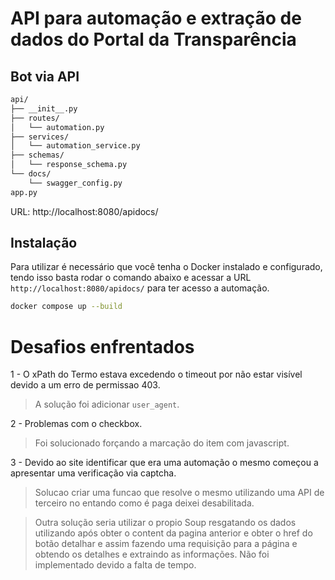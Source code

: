 # API para automação e extração de dados do Portal da Transparência

## Bot via API

```bash
api/
├── __init__.py
├── routes/
│   └── automation.py
├── services/
│   └── automation_service.py
├── schemas/
│   └── response_schema.py
└── docs/
    └── swagger_config.py
app.py
```

URL: http://localhost:8080/apidocs/

## Instalação

Para utilizar é necessário que você tenha o Docker instalado e configurado, tendo isso basta rodar o comando abaixo e acessar a URL `http://localhost:8080/apidocs/` para ter acesso a automação.

```bash
docker compose up --build
```

# Desafios enfrentados

1 - O xPath do Termo estava excedendo o timeout por não estar visível devido a um erro de permissao 403.
> A solução foi adicionar `user_agent`.

2 - Problemas com o checkbox.
> Foi solucionado forçando a marcação do item com javascript.

3 - Devido ao site identificar que era uma automação o mesmo começou a apresentar uma verificação via captcha.
> Solucao criar uma funcao que resolve o mesmo utilizando uma API de terceiro no entando como é paga deixei desabilitada.

> Outra solução seria utilizar o propio Soup resgatando os dados utilizando após obter o content da pagina anterior e obter o href do botão detalhar e assim fazendo uma requisição para a página e obtendo os detalhes e extraindo as informações. Não foi implementado devido a falta de tempo.
